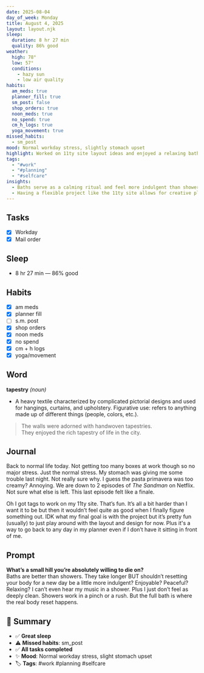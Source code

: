```yaml
---
date: 2025-08-04
day_of_week: Monday
title: August 4, 2025
layout: layout.njk
sleep:
  duration: 8 hr 27 min
  quality: 86% good
weather:
  high: 78°
  low: 57°
  conditions:
    - hazy sun
    - low air quality
habits:
  am_meds: true
  planner_fill: true
  sm_post: false
  shop_orders: true
  noon_meds: true
  no_spend: true
  cm_h_logs: true
  yoga_movement: true
missed_habits:
  - sm_post
mood: Normal workday stress, slightly stomach upset
highlight: Worked on 11ty site layout ideas and enjoyed a relaxing bath.
tags:
  - "#work"
  - "#planning"
  - "#selfcare"
insights:
  - Baths serve as a calming ritual and feel more indulgent than showers.
  - Having a flexible project like the 11ty site allows for creative play without pressure.
---
```


## Tasks
- [x] Workday  
- [x] Mail order  

## Sleep
- 8 hr 27 min — 86% good

## Habits
- [x] am meds  
- [x] planner fill  
- [ ] s.m. post  
- [x] shop orders  
- [x] noon meds  
- [x] no spend  
- [x] cm + h logs  
- [x] yoga/movement  

## Word
**tapestry** *(noun)*  
- A heavy textile characterized by complicated pictorial designs and used for hangings, curtains, and upholstery. Figurative use: refers to anything made up of different things (people, colors, etc.).  
> The walls were adorned with handwoven tapestries.  
> They enjoyed the rich tapestry of life in the city.

## Journal
Back to normal life today. Not getting too many boxes at work though so no major stress. Just the normal stress. My stomach was giving me some trouble last night. Not really sure why. I guess the pasta primavera was too creamy? Annoying. We are down to 2 episodes of *The Sandman* on Netflix. Not sure what else is left. This last episode felt like a finale.  

Oh I got tags to work on my 11ty site. That’s fun. It’s all a bit harder than I want it to be but then it wouldn’t feel quite as good when I finally figure something out. IDK what my final goal is with the project but it’s pretty fun (usually) to just play around with the layout and design for now. Plus it's a way to go back to any day in my planner even if I don’t have it sitting in front of me.

## Prompt
**What’s a small hill you’re absolutely willing to die on?**  
Baths are better than showers. They take longer BUT shouldn’t resetting your body for a new day be a little more indulgent? Enjoyable? Peaceful? Relaxing? I can’t even hear my music in a shower. Plus I just don’t feel as deeply clean. Showers work in a pinch or a rush. But the full bath is where the real body reset happens.

## 📌 Summary
- ✅ **Great sleep**  
- ⚠️ **Missed habits**: sm_post  
- ✅ **All tasks completed**  
- ✨ **Mood**: Normal workday stress, slight stomach upset  
- 🏷️ **Tags**: #work #planning #selfcare